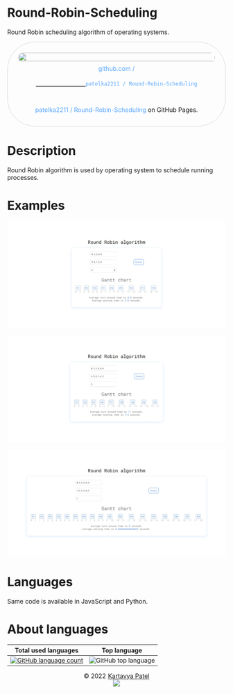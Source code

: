 # Round-Robin-Scheduling

Round Robin scheduling algorithm of operating systems.

<div style="width: 100%;text-align: center;">
    <div title="patelka2211/Round-Robin-Scheduling on GitHub" style="display: flex;flex-direction: column;align-items: center;justify-content: space-around; max-width: 100vw; margin: auto; padding: 0.6vh;border: 1px solid #b9bbbe99; border-radius: 1.6vh;">
        <img src="https://opengraph.githubassets.com/1fjljefe/patelka2211/Round-Robin-Scheduling" alt="" style="width: 100%;height: 100%;border-radius: 1vh;">
        <div style="margin: 5px auto;color: #58a6ff;">
            github.com /
            <code>
            <a href="https://github.com/patelka2211/Round-Robin-Scheduling" title="patelka2211/Round-Robin-Scheduling on GitHub" target="blank_" style="cursor: pointer;">
                <a href="https://github.com/patelka2211" title="patelka2211 on GitHub" style="text-decoration: none;color: #58a6ff;" target="blank_">patelka2211</a> / <a href="https://github.com/patelka2211/Round-Robin-Scheduling" title="patelka2211/Round-Robin-Scheduling on GitHub" style="text-decoration: none;color: #58a6ff;" target="blank_">Round-Robin-Scheduling</a>
            </a>
        </code>
        </div>
        <div style="margin: 5px auto;">
            <a href="https://patelka2211.github.io/Round-Robin-Scheduling" title="patelka2211/Round-Robin-Scheduling on GitHub Pages" style="text-decoration: none;color: #58a6ff;" target="blank_">patelka2211 / Round-Robin-Scheduling</a> on GitHub Pages.
        </div>
    </div>
</div>

# Description

Round Robin algorithm is used by operating system to schedule running processes.

# Examples

![](./output/example1.jpg)

![](./output/example2.jpg)

![](./output/example3.jpg)

# Languages

Same code is available in JavaScript and Python.

# About languages

|                                                                Total used languages                                                                 |                                     Top language                                     |
| :-------------------------------------------------------------------------------------------------------------------------------------------------: | :----------------------------------------------------------------------------------: |
| [![GitHub language count](https://img.shields.io/github/languages/count/patelka2211/view)](https://api.github.com/repos/patelka2211/view/languages) | ![GitHub top language](https://img.shields.io/github/languages/top/patelka2211/view) |

<div style="display: flex; flex-direction: column; align-items: center;">
<div style="display: flex; align-items: center;">
&copy; 2022
<a href="https://github.com/patelka2211" title="Kartavya Patel" style="margin-left: 5px;">Kartavya Patel</a>
</div>
<a href="https://github.com/patelka2211" title="Kartavya Patel"><img src="https://avatars.githubusercontent.com/u/82671701" width="60px"/></a>
</div>
